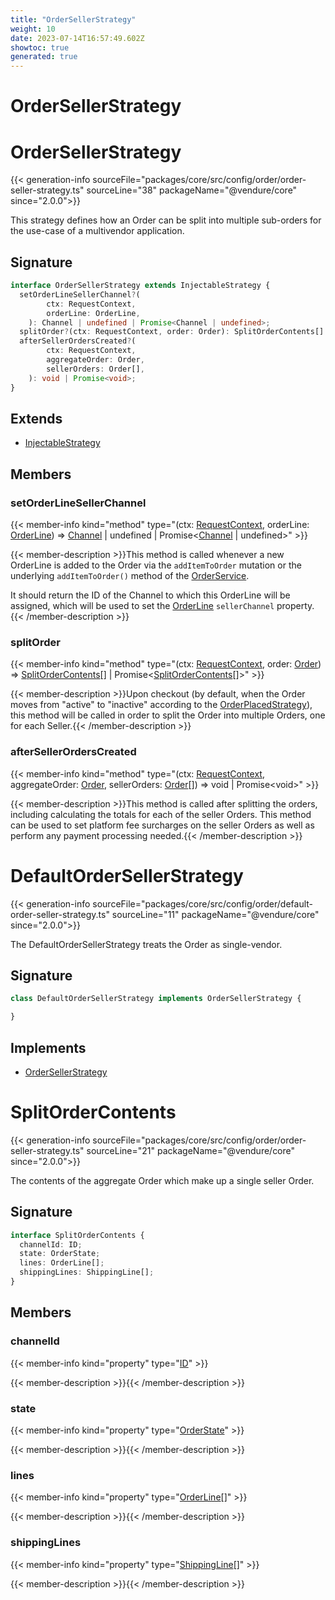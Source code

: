 ```yaml
---
title: "OrderSellerStrategy"
weight: 10
date: 2023-07-14T16:57:49.602Z
showtoc: true
generated: true
---
```

<!-- This file was generated from the Vendure source. Do not modify. Instead, re-run the "docs:build" script -->

# OrderSellerStrategy
<div class="symbol">


# OrderSellerStrategy

{{< generation-info sourceFile="packages/core/src/config/order/order-seller-strategy.ts" sourceLine="38" packageName="@vendure/core" since="2.0.0">}}

This strategy defines how an Order can be split into multiple sub-orders for the use-case of
a multivendor application.

## Signature

```TypeScript
interface OrderSellerStrategy extends InjectableStrategy {
  setOrderLineSellerChannel?(
        ctx: RequestContext,
        orderLine: OrderLine,
    ): Channel | undefined | Promise<Channel | undefined>;
  splitOrder?(ctx: RequestContext, order: Order): SplitOrderContents[] | Promise<SplitOrderContents[]>;
  afterSellerOrdersCreated?(
        ctx: RequestContext,
        aggregateOrder: Order,
        sellerOrders: Order[],
    ): void | Promise<void>;
}
```
## Extends

 * <a href='/typescript-api/common/injectable-strategy#injectablestrategy'>InjectableStrategy</a>


## Members

### setOrderLineSellerChannel

{{< member-info kind="method" type="(ctx: <a href='/typescript-api/request/request-context#requestcontext'>RequestContext</a>, orderLine: <a href='/typescript-api/entities/order-line#orderline'>OrderLine</a>) => <a href='/typescript-api/entities/channel#channel'>Channel</a> | undefined | Promise&#60;<a href='/typescript-api/entities/channel#channel'>Channel</a> | undefined&#62;"  >}}

{{< member-description >}}This method is called whenever a new OrderLine is added to the Order via the `addItemToOrder` mutation or the
underlying `addItemToOrder()` method of the <a href='/typescript-api/services/order-service#orderservice'>OrderService</a>.

It should return the ID of the Channel to which this OrderLine will be assigned, which will be used to set the
<a href='/typescript-api/entities/order-line#orderline'>OrderLine</a> `sellerChannel` property.{{< /member-description >}}

### splitOrder

{{< member-info kind="method" type="(ctx: <a href='/typescript-api/request/request-context#requestcontext'>RequestContext</a>, order: <a href='/typescript-api/entities/order#order'>Order</a>) => <a href='/typescript-api/orders/order-seller-strategy#splitordercontents'>SplitOrderContents</a>[] | Promise&#60;<a href='/typescript-api/orders/order-seller-strategy#splitordercontents'>SplitOrderContents</a>[]&#62;"  >}}

{{< member-description >}}Upon checkout (by default, when the Order moves from "active" to "inactive" according to the <a href='/typescript-api/orders/order-placed-strategy#orderplacedstrategy'>OrderPlacedStrategy</a>),
this method will be called in order to split the Order into multiple Orders, one for each Seller.{{< /member-description >}}

### afterSellerOrdersCreated

{{< member-info kind="method" type="(ctx: <a href='/typescript-api/request/request-context#requestcontext'>RequestContext</a>, aggregateOrder: <a href='/typescript-api/entities/order#order'>Order</a>, sellerOrders: <a href='/typescript-api/entities/order#order'>Order</a>[]) => void | Promise&#60;void&#62;"  >}}

{{< member-description >}}This method is called after splitting the orders, including calculating the totals for each of the seller Orders.
This method can be used to set platform fee surcharges on the seller Orders as well as perform any payment processing
needed.{{< /member-description >}}


</div>
<div class="symbol">


# DefaultOrderSellerStrategy

{{< generation-info sourceFile="packages/core/src/config/order/default-order-seller-strategy.ts" sourceLine="11" packageName="@vendure/core" since="2.0.0">}}

The DefaultOrderSellerStrategy treats the Order as single-vendor.

## Signature

```TypeScript
class DefaultOrderSellerStrategy implements OrderSellerStrategy {

}
```
## Implements

 * <a href='/typescript-api/orders/order-seller-strategy#ordersellerstrategy'>OrderSellerStrategy</a>


</div>
<div class="symbol">


# SplitOrderContents

{{< generation-info sourceFile="packages/core/src/config/order/order-seller-strategy.ts" sourceLine="21" packageName="@vendure/core" since="2.0.0">}}

The contents of the aggregate Order which make up a single seller Order.

## Signature

```TypeScript
interface SplitOrderContents {
  channelId: ID;
  state: OrderState;
  lines: OrderLine[];
  shippingLines: ShippingLine[];
}
```
## Members

### channelId

{{< member-info kind="property" type="<a href='/typescript-api/common/id#id'>ID</a>"  >}}

{{< member-description >}}{{< /member-description >}}

### state

{{< member-info kind="property" type="<a href='/typescript-api/orders/order-process#orderstate'>OrderState</a>"  >}}

{{< member-description >}}{{< /member-description >}}

### lines

{{< member-info kind="property" type="<a href='/typescript-api/entities/order-line#orderline'>OrderLine</a>[]"  >}}

{{< member-description >}}{{< /member-description >}}

### shippingLines

{{< member-info kind="property" type="<a href='/typescript-api/entities/shipping-line#shippingline'>ShippingLine</a>[]"  >}}

{{< member-description >}}{{< /member-description >}}


</div>
